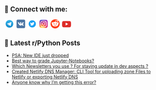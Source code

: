 ## 🔎 Connect with me:
[<img src="https://github.com/bullbesh/bullbesh/blob/main/images/Telegram.png" width="32" height="32" />](https://t.me/bullbesh)
[<img src="https://github.com/bullbesh/bullbesh/blob/main/images/VK.png" width="32" height="32" />](https://vk.com/bullbesh)
[<img src="https://github.com/bullbesh/bullbesh/blob/main/images/Twitter.png" width="32" height="32" />](https://twitter.com/bullbesh1)
[<img src="https://github.com/bullbesh/bullbesh/blob/main/images/Instagram.png" width="32" height="32" />](https://www.instagram.com/bullbesh)
[<img src="https://github.com/bullbesh/bullbesh/blob/main/images/Reddit.png" width="32" height="32" />](https://www.reddit.com/user/bullbesh)
[<img src="https://github.com/bullbesh/bullbesh/blob/main/images/YouTube.png" width="32" height="32" />](https://www.youtube.com/channel/UCtfjRs6uzgq5mfm8S06WTcg)

## 📕 Latest r/Python Posts
<!-- BLOG-POST-LIST:START -->
- [PSA: New IDE just dropped](https://www.reddit.com/r/Python/comments/1cc118a/psa_new_ide_just_dropped/)
- [Best way to grade Jupyter-Notebooks?](https://www.reddit.com/r/Python/comments/1cbxubs/best_way_to_grade_jupyternotebooks/)
- [Which Newsletters you use ? For staying update in dev aspects ?](https://www.reddit.com/r/Python/comments/1cbuvbg/which_newsletters_you_use_for_staying_update_in/)
- [Created Netlify DNS Manager: CLI Tool for uploading zone Files to Netlify or exporting Netlify DNS](https://www.reddit.com/r/Python/comments/1cbuape/created_netlify_dns_manager_cli_tool_for/)
- [Anyone know why I’m getting this error?](https://www.reddit.com/r/Python/comments/1cbsejs/anyone_know_why_im_getting_this_error/)
<!-- BLOG-POST-LIST:END -->
